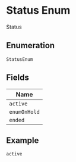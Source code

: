 
# Status Enum

Status

## Enumeration

`StatusEnum`

## Fields

| Name |
|  --- |
| `active` |
| `enumOnHold` |
| `ended` |

## Example

```
active
```

